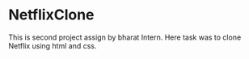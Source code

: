 # NetflixClone
This is second project assign by bharat Intern. Here task was to clone Netflix using html and css.
